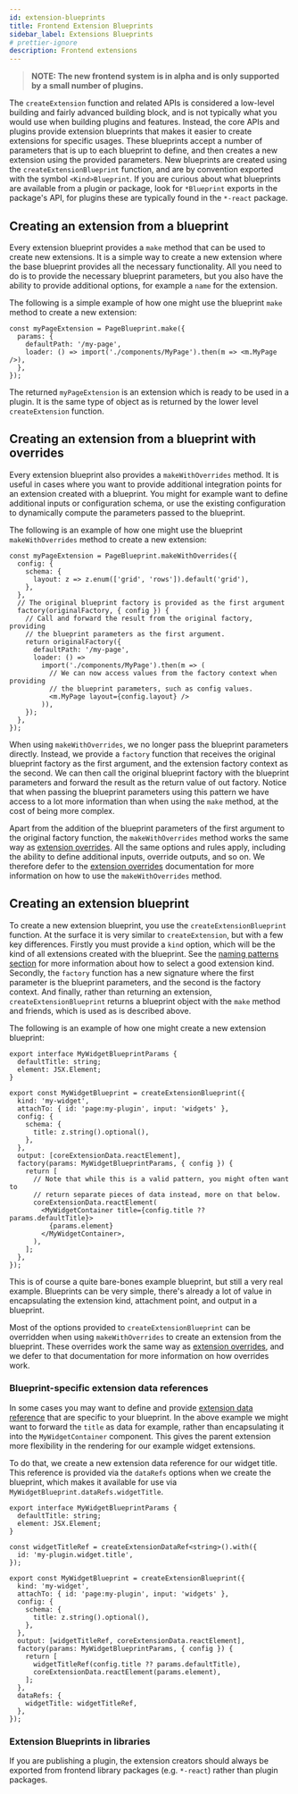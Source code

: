 ```yaml
---
id: extension-blueprints
title: Frontend Extension Blueprints
sidebar_label: Extensions Blueprints
# prettier-ignore
description: Frontend extensions
---
```


> **NOTE: The new frontend system is in alpha and is only supported by a small number of plugins.**

The `createExtension` function and related APIs is considered a low-level building and fairly advanced building block, and is not typically what you would use when building plugins and features. Instead, the core APIs and plugins provide extension blueprints that makes it easier to create extensions for specific usages. These blueprints accept a number of parameters that is up to each blueprint to define, and then creates a new extension using the provided parameters. New blueprints are created using the `createExtensionBlueprint` function, and are by convention exported with the symbol `<Kind>Blueprint`. If you are curious about what blueprints are available from a plugin or package, look for `*Blueprint` exports in the package's API, for plugins these are typically found in the `*-react` package.

## Creating an extension from a blueprint

Every extension blueprint provides a `make` method that can be used to create new extensions. It is a simple way to create a new extension where the base blueprint provides all the necessary functionality. All you need to do is to provide the necessary blueprint parameters, but you also have the ability to provide additional options, for example a `name` for the extension.

The following is a simple example of how one might use the blueprint `make` method to create a new extension:

```tsx
const myPageExtension = PageBlueprint.make({
  params: {
    defaultPath: '/my-page',
    loader: () => import('./components/MyPage').then(m => <m.MyPage />),
  },
});
```

The returned `myPageExtension` is an extension which is ready to be used in a plugin. It is the same type of object as is returned by the lower level `createExtension` function.

## Creating an extension from a blueprint with overrides

Every extension blueprint also provides a `makeWithOverrides` method. It is useful in cases where you want to provide additional integration points for an extension created with a blueprint. You might for example want to define additional inputs or configuration schema, or use the existing configuration to dynamically compute the parameters passed to the blueprint.

The following is an example of how one might use the blueprint `makeWithOverrides` method to create a new extension:

```tsx
const myPageExtension = PageBlueprint.makeWithOverrides({
  config: {
    schema: {
      layout: z => z.enum(['grid', 'rows']).default('grid'),
    },
  },
  // The original blueprint factory is provided as the first argument
  factory(originalFactory, { config }) {
    // Call and forward the result from the original factory, providing
    // the blueprint parameters as the first argument.
    return originalFactory({
      defaultPath: '/my-page',
      loader: () =>
        import('./components/MyPage').then(m => (
          // We can now access values from the factory context when providing
          // the blueprint parameters, such as config values.
          <m.MyPage layout={config.layout} />
        )),
    });
  },
});
```

When using `makeWithOverrides`, we no longer pass the blueprint parameters directly. Instead, we provide a `factory` function that receives the original blueprint factory as the first argument, and the extension factory context as the second. We can then call the original blueprint factory with the blueprint parameters and forward the result as the return value of out factory. Notice that when passing the blueprint parameters using this pattern we have access to a lot more information than when using the `make` method, at the cost of being more complex.

Apart from the addition of the blueprint parameters of the first argument to the original factory function, the `makeWithOverrides` method works the same way as [extension overrides](./25-extension-overrides.md). All the same options and rules apply, including the ability to define additional inputs, override outputs, and so on. We therefore defer to the [extension overrides](./25-extension-overrides.md) documentation for more information on how to use the `makeWithOverrides` method.

## Creating an extension blueprint

To create a new extension blueprint, you use the `createExtensionBlueprint` function. At the surface it is very similar to `createExtension`, but with a few key differences. Firstly you must provide a `kind` option, which will be the kind of all extensions created with the blueprint. See the [naming patterns section](./50-naming-patterns.md) for more information about how to select a good extension kind. Secondly, the `factory` function has a new signature where the first parameter is the blueprint parameters, and the second is the factory context. And finally, rather than returning an extension, `createExtensionBlueprint` returns a blueprint object with the `make` method and friends, which is used as is described above.

The following is an example of how one might create a new extension blueprint:

```tsx
export interface MyWidgetBlueprintParams {
  defaultTitle: string;
  element: JSX.Element;
}

export const MyWidgetBlueprint = createExtensionBlueprint({
  kind: 'my-widget',
  attachTo: { id: 'page:my-plugin', input: 'widgets' },
  config: {
    schema: {
      title: z.string().optional(),
    },
  },
  output: [coreExtensionData.reactElement],
  factory(params: MyWidgetBlueprintParams, { config }) {
    return [
      // Note that while this is a valid pattern, you might often want to
      // return separate pieces of data instead, more on that below.
      coreExtensionData.reactElement(
        <MyWidgetContainer title={config.title ?? params.defaultTitle}>
          {params.element}
        </MyWidgetContainer>,
      ),
    ];
  },
});
```

This is of course a quite bare-bones example blueprint, but still a very real example. Blueprints can be very simple, there's already a lot of value in encapsulating the extension kind, attachment point, and output in a blueprint.

Most of the options provided to `createExtensionBlueprint` can be overridden when using `makeWithOverrides` to create an extension from the blueprint. These overrides work the same way as [extension overrides](./25-extension-overrides.md), and we defer to that documentation for more information on how overrides work.

### Blueprint-specific extension data references

In some cases you may want to define and provide [extension data reference](./20-extensions.md#extension-data-references) that are specific to your blueprint. In the above example we might want to forward the `title` as data for example, rather than encapsulating it into the `MyWidgetContainer` component. This gives the parent extension more flexibility in the rendering for our example widget extensions.

To do that, we create a new extension data reference for our widget title. This reference is provided via the `dataRefs` options when we create the blueprint, which makes it available for use via `MyWidgetBlueprint.dataRefs.widgetTitle`.

```tsx
export interface MyWidgetBlueprintParams {
  defaultTitle: string;
  element: JSX.Element;
}

const widgetTitleRef = createExtensionDataRef<string>().with({
  id: 'my-plugin.widget.title',
});

export const MyWidgetBlueprint = createExtensionBlueprint({
  kind: 'my-widget',
  attachTo: { id: 'page:my-plugin', input: 'widgets' },
  config: {
    schema: {
      title: z.string().optional(),
    },
  },
  output: [widgetTitleRef, coreExtensionData.reactElement],
  factory(params: MyWidgetBlueprintParams, { config }) {
    return [
      widgetTitleRef(config.title ?? params.defaultTitle),
      coreExtensionData.reactElement(params.element),
    ];
  },
  dataRefs: {
    widgetTitle: widgetTitleRef,
  },
});
```

### Extension Blueprints in libraries

If you are publishing a plugin, the extension creators should always be exported from frontend library packages (e.g. `*-react`) rather than plugin packages.
